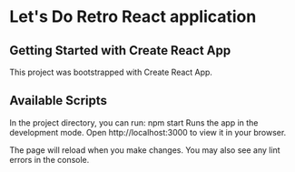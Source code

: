 # Let's Do Retro React application
## Getting Started with Create React App
This project was bootstrapped with Create React App.

## Available Scripts
In the project directory, you can run:
npm start
Runs the app in the development mode.
Open http://localhost:3000 to view it in your browser.

The page will reload when you make changes.
You may also see any lint errors in the console.
